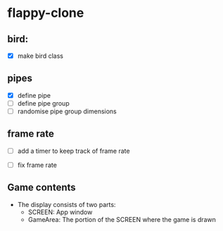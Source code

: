 # flappy-clone


## bird:
 - [x] make bird class



## pipes
- [x] define pipe
- [ ] define pipe group
- [ ] randomise pipe group dimensions

## frame rate
- [ ] add a timer to keep track of frame rate  
- [ ] fix frame rate  




## Game contents

-  The display consists of two parts:
    - SCREEN: App window
    - GameArea: The portion of the SCREEN where the game is drawn